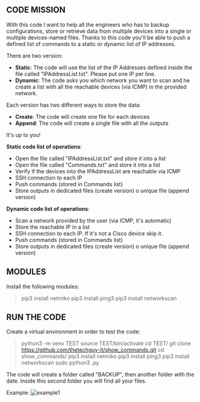 ## CODE MISSION
With this code I want to help all the engineers who has to backup configurations, store or retrieve data from multiple devices into a single or multiple devices-named files. Thanks to this code you'll be able to push a defined list of commands to a static or dynamic list of IP addresses.     

There are two version:    
- **Static**: The code will use the list of the IP Addresses defined inside the file called "IPAddressList.txt". Please put one IP per line.      
- **Dynamic**: The code asks you which network you want to scan and he create a list with all the reachable devices (via ICMP) in the provided network.       

Each version has two different ways to store the data:
- **Create**: The code will create one file for each devices     
- **Append**: The code will create a single file with all the outputs     

It's up to you!


**Static code list of operations**:
- Open the file called "IPAddressList.txt" and store it into a list
- Open the file called "Commands.txt" and store it into a list
- Verify if the devices into the IPAddressList are reachable via ICMP
- SSH connection to each IP
- Push commands (stored in Commands list)
- Store outputs in dedicated files (create version) o unique file (append version)

**Dynamic code list of operations**:
- Scan a network provided by the user (via ICMP, it's automatic)
- Store the reachable IP in a list
- SSH connection to each IP. If it's not a Cisco device skip it.
- Push commands (stored in Commands list)
- Store outputs in dedicated files (create version) o unique file (append version)

## MODULES
Install the following modules:

> pip3 install netmiko
> pip3 install ping3
> pip3 install networkscan


## RUN THE CODE

Create a virtual environment in order to test the code:     

> python3 -m venv TEST
> source TEST/bin/activate
> cd TEST/
> git clone https://github.com/thetechguy-it/show_commands.git
> cd show_commands/
> pip3 install netmiko
> pip3 install ping3
> pip3 install networkscan
> sudo python3 <file>.py

The code will create a folder called "BACKUP", then another folder with the date. Inside this second folder you will find all your files.

Example:
![example1](https://github.com/thetechguy-it/show_commands/example1.png)